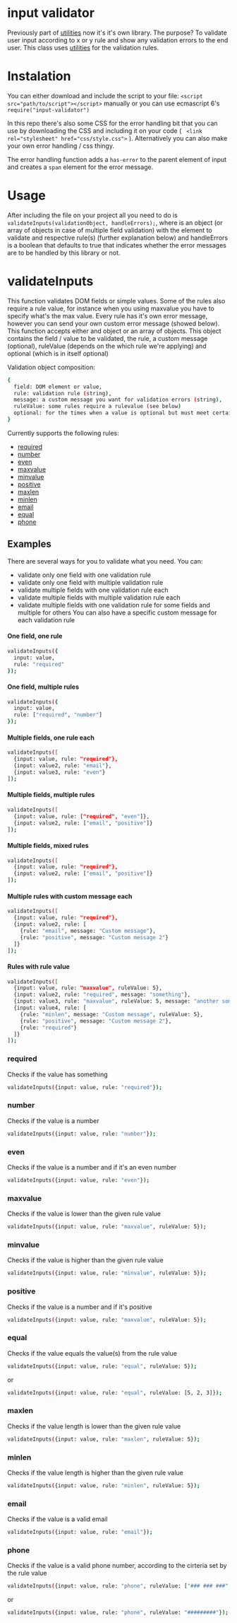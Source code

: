 # input validator
Previously part of [utilities](https://www.github.com/ribeiro-tiago/utilities) now it's it's own library. The purpose? To validate user input according to x or y rule and show any validation errors to the end user. 
This class uses [utilities](https://www.github.com/ribeiro-tiago/utilities) for the validation rules.

# Instalation
You can either download and include the script to your file: `` <script src="path/to/script"></script> `` manually or you can use ecmascript 6's `` require("input-validator") ``

In this repo there's also some CSS for the error handling bit that you can use by downloading the CSS and including it on your code  ( `` <link rel="stylesheet" href="css/style.css">`` ). Alternatively you can also make your own error handling / css thingy.

The error handling function adds a `` has-error `` to the parent element of input and creates a `` span `` element for the error message.

# Usage

After including the file on your project all you need to do is `` validateInputs(validationObject, handleErrors); ``, where is an object (or array of objects in case of multiple field validation) with the element to validate and respective rule(s) (further explanation below) and handleErrors is a boolean that defaults to true that indicates whether the error messages are to be handled by this library or not. 

# validateInputs
This function validates DOM fields or simple values. Some of the rules also require a rule value, for instance when you using maxvalue you have to specify what's the max value. Every rule has it's own error message, however you can send your own custom error message (showed below).
This function accepts either and object or an array of objects. This object contains the field / value to be validated, the rule, a custom message (optional), ruleValue (depends on the which rule we're applying) and optional (which is in itself optional)

Validation object composition: 
```sh
{
  field: DOM element or value,
  rule: validation rule (string),
  message: a custom message you want for validation errors (string),
  ruleValue: some rules require a rulevalue (see below) 
  optional: for the times when a value is optional but must meet certain criteria (boolean)
}
```


Currently supports the following rules:
  - [required](#required)
  - [number](#number)
  - [even](#even)
  - [maxvalue](#maxvalue)
  - [minvalue](#minvalue)
  - [positive](#positive)
  - [maxlen](#maxlen)
  - [minlen](#minlen)
  - [email](#email)
  - [equal](#equal)
  - [phone](#phone)

## Examples
There are several ways for you to validate what you need. You can:
   - validate only one field with one validation rule
   - validate only one field with multiple validation rule
   - validate multiple fields with one validation rule each
   - validate multiple fields with multiple validation rule each
   - validate multiple fields with one validation rule for some fields and multiple for others
You can also have a specific custom message for each validation rule

#### One field, one rule
```sh
validateInputs({
  input: value,
  rule: "required"
});
```

#### One field, multiple rules
```sh
validateInputs({
  input: value, 
  rule: ["required", "number"]
});
```

#### Multiple fields, one rule each
```sh
validateInputs([
  {input: value, rule: "required"},
  {input: value2, rule: "email"},
  {input: value3, rule: "even"}
]);
```

#### Multiple fields, multiple rules
```sh
validateInputs([
  {input: value, rule: ["required", "even"]},
  {input: value2, rule: ["email", "positive"]}
]);
```

#### Multiple fields, mixed rules
```sh
validateInputs([
  {input: value, rule: "required"},
  {input: value2, rule: ["email", "positive"]}
]);
```

#### Multiple rules with custom message each
```sh
validateInputs([
  {input: value, rule: "required"},
  {input: value2, rule: [
    {rule: "email", message: "Custom message"},
    {rule: "positive", message: "Custom message 2"} 
  ]}
]);
```

#### Rules with rule value
```sh
validateInputs([
  {input: value, rule: "maxvalue", ruleValue: 5},
  {input: value2, rule: "required", message: "something"},
  {input: value3, rule: "maxvalue", ruleValue: 5, message: "another something"},
  {input: value4, rule: [
    {rule: "minlen", message: "Custom message", ruleValue: 5},
    {rule: "positive", message: "Custom message 2"},
    {rule: "required"}
  ]}
]);
```

### required
Checks if the value has something
```sh
validateInputs({input: value, rule: "required"});
```

### number
Checks if the value is a number
```sh
validateInputs({input: value, rule: "number"});
```

### even
Checks if the value is a number and if it's an even number
```sh
validateInputs({input: value, rule: "even"});
```

### maxvalue
Checks if the value is lower than the given rule value
```sh
validateInputs({input: value, rule: "maxvalue", ruleValue: 5});
```

### minvalue
Checks if the value is higher than the given rule value
```sh
validateInputs({input: value, rule: "minvalue", ruleValue: 5});
```

### positive
Checks if the value is a number and if it's positive
```sh
validateInputs({input: value, rule: "maxvalue", ruleValue: 5});
```

### equal 
Checks if the value equals the value(s) from the rule value
```sh
validateInputs({input: value, rule: "equal", ruleValue: 5});
```
or 
```sh
validateInputs({input: value, rule: "equal", ruleValue: [5, 2, 3]});
```

### maxlen
Checks if the value length is lower than the given rule value
```sh
validateInputs({input: value, rule: "maxlen", ruleValue: 5});
```

### minlen
Checks if the value length is higher than the given rule value
```sh
validateInputs({input: value, rule: "minlen", ruleValue: 5});
```

### email
Checks if the value is a valid email
```sh
validateInputs({input: value, rule: "email"});
```

### phone
Checks if the value is a valid phone number, according to the cirteria set by the rule value
```sh
validateInputs({input: value, rule: "phone", ruleValue: ["### ### ###", "#########"]});
```
or 
```sh
validateInputs({input: value, rule: "phone", ruleValue: "#########"});
```